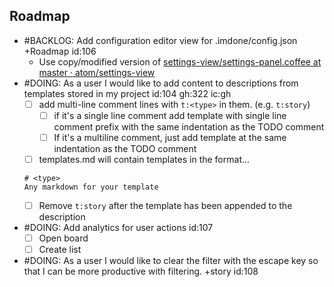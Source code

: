 Roadmap
----
- #BACKLOG: Add configuration editor view for .imdone/config.json +Roadmap id:106
  - Use copy/modified version of [settings-view/settings-panel.coffee at master · atom/settings-view](https://github.com/atom/settings-view/blob/master/lib/settings-panel.coffee)
- #DOING: As a user I would like to add content to descriptions from templates stored in my project id:104 gh:322 ic:gh
  - [ ] add multi-line comment lines with `t:<type>` in them. (e.g. `t:story`)
    - [ ] if it's a single line comment add template with single line comment prefix with the same indentation as the TODO comment
    - [ ] If it's a multiline comment, just add template at the same indentation as the TODO comment
  - [ ] templates.md will contain templates in the format...
  ```
  # <type>
  Any markdown for your template
  ```
  - [ ] Remove `t:story` after the template has been appended to the description
- #DOING: Add analytics for user actions id:107
  - [ ] Open board
  - [ ] Create list
- #DOING: As a user I would like to clear the filter with the escape key so that I can be more productive with filtering. +story id:108

